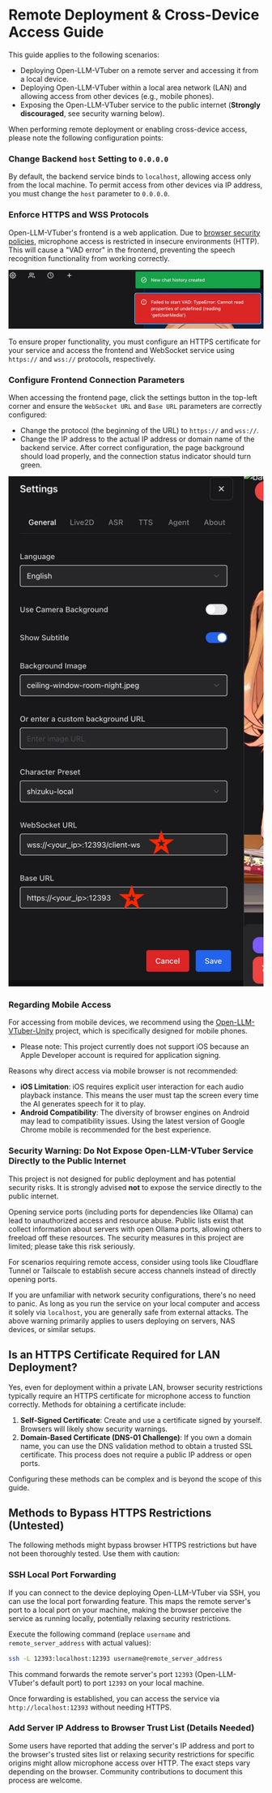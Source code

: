 # Remote Deployment & Cross-Device Access Guide

This guide applies to the following scenarios:
- Deploying Open-LLM-VTuber on a remote server and accessing it from a local device.
- Deploying Open-LLM-VTuber within a local area network (LAN) and allowing access from other devices (e.g., mobile phones).
- Exposing the Open-LLM-VTuber service to the public internet (**Strongly discouraged**, see security warning below).

When performing remote deployment or enabling cross-device access, please note the following configuration points:

### Change Backend `host` Setting to `0.0.0.0`
By default, the backend service binds to `localhost`, allowing access only from the local machine. To permit access from other devices via IP address, you must change the `host` parameter to `0.0.0.0`.

### Enforce HTTPS and WSS Protocols
Open-LLM-VTuber's frontend is a web application. Due to [browser security policies](https://developer.mozilla.org/en-US/docs/Web/API/MediaDevices/getUserMedia), microphone access is restricted in insecure environments (HTTP). This will cause a "VAD error" in the frontend, preventing the speech recognition functionality from working correctly.

![VAD error caused by restricted microphone access in an insecure environment](img/vad_error.jpg)

To ensure proper functionality, you must configure an HTTPS certificate for your service and access the frontend and WebSocket service using `https://` and `wss://` protocols, respectively.

### Configure Frontend Connection Parameters
When accessing the frontend page, click the settings button in the top-left corner and ensure the `WebSocket URL` and `Base URL` parameters are correctly configured:
- Change the protocol (the beginning of the URL) to `https://` and `wss://`.
- Change the IP address to the actual IP address or domain name of the backend service.
After correct configuration, the page background should load properly, and the connection status indicator should turn green.

![](./img/url_settings.jpg)

### Regarding Mobile Access
For accessing from mobile devices, we recommend using the [Open-LLM-VTuber-Unity](https://github.com/Open-LLM-VTuber/Open-LLM-VTuber-Unity) project, which is specifically designed for mobile phones.
- Please note: This project currently does not support iOS because an Apple Developer account is required for application signing.

Reasons why direct access via mobile browser is not recommended:
- **iOS Limitation**: iOS requires explicit user interaction for each audio playback instance. This means the user must tap the screen every time the AI generates speech for it to play.
- **Android Compatibility**: The diversity of browser engines on Android may lead to compatibility issues. Using the latest version of Google Chrome mobile is recommended for the best experience.

### Security Warning: Do Not Expose Open-LLM-VTuber Service Directly to the Public Internet
This project is not designed for public deployment and has potential security risks. It is strongly advised **not** to expose the service directly to the public internet.

Opening service ports (including ports for dependencies like Ollama) can lead to unauthorized access and resource abuse. Public lists exist that collect information about servers with open Ollama ports, allowing others to freeload off these resources. The security measures in this project are limited; please take this risk seriously.

For scenarios requiring remote access, consider using tools like Cloudflare Tunnel or Tailscale to establish secure access channels instead of directly opening ports.

If you are unfamiliar with network security configurations, there's no need to panic. As long as you run the service on your local computer and access it solely via `localhost`, you are generally safe from external attacks. The above warning primarily applies to users deploying on servers, NAS devices, or similar setups.

## Is an HTTPS Certificate Required for LAN Deployment?
Yes, even for deployment within a private LAN, browser security restrictions typically require an HTTPS certificate for microphone access to function correctly. Methods for obtaining a certificate include:
1.  **Self-Signed Certificate**: Create and use a certificate signed by yourself. Browsers will likely show security warnings.
2.  **Domain-Based Certificate (DNS-01 Challenge)**: If you own a domain name, you can use the DNS validation method to obtain a trusted SSL certificate. This process does not require a public IP address or open ports.

Configuring these methods can be complex and is beyond the scope of this guide.

## Methods to Bypass HTTPS Restrictions (Untested)

The following methods might bypass browser HTTPS restrictions but have not been thoroughly tested. Use them with caution:

### SSH Local Port Forwarding
If you can connect to the device deploying Open-LLM-VTuber via SSH, you can use the local port forwarding feature. This maps the remote server's port to a local port on your machine, making the browser perceive the service as running locally, potentially relaxing security restrictions.

Execute the following command (replace `username` and `remote_server_address` with actual values):
```sh
ssh -L 12393:localhost:12393 username@remote_server_address
```
This command forwards the remote server's port `12393` (Open-LLM-VTuber's default port) to port `12393` on your local machine.

Once forwarding is established, you can access the service via `http://localhost:12393` without needing HTTPS.

### Add Server IP Address to Browser Trust List (Details Needed)
Some users have reported that adding the server's IP address and port to the browser's trusted sites list or relaxing security restrictions for specific origins might allow microphone access over HTTP. The exact steps vary depending on the browser. Community contributions to document this process are welcome.